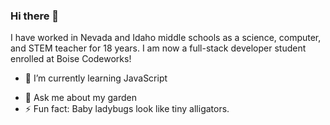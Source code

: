 ### Hi there 👋 
I have worked in Nevada and Idaho middle schools as a science, computer, and STEM teacher for 18 years. I am now a full-stack developer student enrolled at Boise Codeworks!


<!--   
**ShereneC/ShereneC** is a ✨ _special_ ✨ repository because its `README.md` (this file) appears on your GitHub profile.

Here are some ideas to get you started:
-->
- 🌱 I’m currently learning JavaScript
<!--👯 I’m looking to collaborate on JavaScript
- 🤔 I’m looking for help with JavaScript

📫 How to reach me: ... -->
<!--- 😄 Pronouns: ...-->
- 💬 Ask me about my garden
- ⚡ Fun fact: Baby ladybugs look like tiny alligators. 

